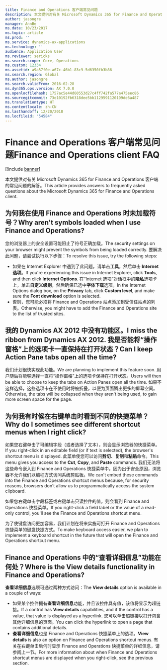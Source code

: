 ```yaml
---
title: Finance and Operations 客户端常见问题
description: 本文提供对有关 Microsoft Dynamics 365 for Finance and Operations 客户端的常见问题的解答。
author: jasongre
manager: AnnBe
ms.date: 10/23/2017
ms.topic: article
ms.prod: ''
ms.service: dynamics-ax-applications
ms.technology: ''
audience: Application User
ms.reviewer: sericks
ms.search.scope: Core, Operations
ms.custom: 12334
ms.assetid: a9a57f0e-a67c-46b1-83c9-5d6350fb3b86
ms.search.region: Global
ms.author: jasongre
ms.search.validFrom: 2016-02-28
ms.dyn365.ops.version: AX 7.0.0
ms.openlocfilehash: 1757ac5e44d60553d27c4ff742fa577a475eec86
ms.sourcegitcommit: 73e10192fb6318dee5bb1129591120199de6a487
ms.translationtype: HT
ms.contentlocale: zh-CN
ms.lasthandoff: 12/20/2018
ms.locfileid: "54584"
---
```

# <a name="finance-and-operations-client-faq"></a><span data-ttu-id="fc7ce-103">Finance and Operations 客户端常见问题</span><span class="sxs-lookup"><span data-stu-id="fc7ce-103">Finance and Operations client FAQ</span></span>

[!include [banner](../includes/banner.md)]

<span data-ttu-id="fc7ce-104">本文提供对有关 Microsoft Dynamics 365 for Finance and Operations 客户端的常见问题的解答。</span><span class="sxs-lookup"><span data-stu-id="fc7ce-104">This article provides answers to frequently asked questions about the Microsoft Dynamics 365 for Finance and Operations client.</span></span>

<a name="why-arent-symbols-loaded-when-i-use-finance-and-operations"></a><span data-ttu-id="fc7ce-105">为何我在使用 Finance and Operations 时未加载符号？</span><span class="sxs-lookup"><span data-stu-id="fc7ce-105">Why aren't symbols loaded when I use Finance and Operations?</span></span>
-----------------------------------------------------------------

<span data-ttu-id="fc7ce-106">您的浏览器上的安全设置可能阻止了符号正确加载。</span><span class="sxs-lookup"><span data-stu-id="fc7ce-106">The security settings on your browser might prevent the symbols from being loaded correctly.</span></span> <span data-ttu-id="fc7ce-107">要解决此问题，请尝试执行以下步骤：</span><span class="sxs-lookup"><span data-stu-id="fc7ce-107">To resolve this issue, try the following steps:</span></span>

-   <span data-ttu-id="fc7ce-108">如果在 Internet Explorer 中遇到了此问题，请单击**工具**，然后单击 **Internet 选项**。</span><span class="sxs-lookup"><span data-stu-id="fc7ce-108">If you're experiencing this issue in Internet Explorer, click **Tools**, and then click **Internet Options**.</span></span>  <span data-ttu-id="fc7ce-109">在“Internet 选项”对话框中的**隐私**选项卡上，单击**自定义级别**，然后确保已选中**字体下载**选项。</span><span class="sxs-lookup"><span data-stu-id="fc7ce-109">In the Internet Options dialog box, on the **Privacy** tab, click **Custom level**, and make sure the **Font download** option is selected.</span></span>
-   <span data-ttu-id="fc7ce-110">否则，您可能必须将 Finance and Operations 站点添加到受信任站点的列表。</span><span class="sxs-lookup"><span data-stu-id="fc7ce-110">Otherwise, you might have to add the Finance and Operations site to the list of trusted sites.</span></span>

## <a name="i-miss-the-ribbon-from-dynamics-ax-2012-can-i-keep-action-pane-tabs-open-all-the-time"></a><span data-ttu-id="fc7ce-111">我的 Dynamics AX 2012 中没有功能区。</span><span class="sxs-lookup"><span data-stu-id="fc7ce-111">I miss the ribbon from Dynamics AX 2012.</span></span> <span data-ttu-id="fc7ce-112">我是否能将“操作窗格”上的选项卡一直保持在打开状态？</span><span class="sxs-lookup"><span data-stu-id="fc7ce-112">Can I keep Action Pane tabs open all the time?</span></span>
<span data-ttu-id="fc7ce-113">我们计划很快实现此功能。</span><span class="sxs-lookup"><span data-stu-id="fc7ce-113">We are planning to implement this feature soon.</span></span> <span data-ttu-id="fc7ce-114">用户随后将能够选择一直将“操作窗格”上的选项卡保持在打开状态。</span><span class="sxs-lookup"><span data-stu-id="fc7ce-114">Users will then be able to choose to keep the tabs on Action Panes open all the time.</span></span> <span data-ttu-id="fc7ce-115">如果不这样选择，这些选项卡在不使用时将被折叠，以便为页面腾出更多的屏幕空间。</span><span class="sxs-lookup"><span data-stu-id="fc7ce-115">Otherwise, the tabs will be collapsed when they aren't being used, to gain more screen space for the page.</span></span>

## <a name="why-do-i-sometimes-see-different-shortcut-menus-when-i-right-click"></a><span data-ttu-id="fc7ce-116">为何我有时候在右键单击时看到不同的快捷菜单？</span><span class="sxs-lookup"><span data-stu-id="fc7ce-116">Why do I sometimes see different shortcut menus when I right click?</span></span>
<span data-ttu-id="fc7ce-117">如果您右键单击了可编辑字段（或者选择了文本），则会显示浏览器的快捷菜单。</span><span class="sxs-lookup"><span data-stu-id="fc7ce-117">If you right-click in an editable field (or if text is selected), the browser's shortcut menu is displayed.</span></span> <span data-ttu-id="fc7ce-118">此菜单使您可以访问**剪切**、**复制**和**粘贴**命令。</span><span class="sxs-lookup"><span data-stu-id="fc7ce-118">This menu gives you access to the **Cut**, **Copy**, and **Paste** commands.</span></span> <span data-ttu-id="fc7ce-119">我们无法将这些命令嵌入到 Finance and Operations 快捷菜单中，因为出于安全原因，浏览器不允许我们以编程方式访问系统剪贴板。</span><span class="sxs-lookup"><span data-stu-id="fc7ce-119">We can't embed these commands into the Finance and Operations shortcut menus because, for security reasons, browsers don’t allow us to programmatically access the system clipboard.</span></span>

<span data-ttu-id="fc7ce-120">如果您右键单击字段标签或右键单击只读控件的值，则会看到 Finance and Operations 快捷菜单。</span><span class="sxs-lookup"><span data-stu-id="fc7ce-120">If you right-click a field label or the value of a read-only control, you'll see the Finance and Operations shortcut menu.</span></span>

<span data-ttu-id="fc7ce-121">为了使键盘访问更加容易，我们计划在将来实施可打开 Finance and Operations 快捷菜单的键盘快捷方式。</span><span class="sxs-lookup"><span data-stu-id="fc7ce-121">To make keyboard access easier, we plan to implement a keyboard shortcut in the future that will open the Finance and Operations shortcut menu.</span></span>

## <a name="where-is-the-view-details-functionality-in-finance-and-operations"></a><span data-ttu-id="fc7ce-122">Finance and Operations 中的“查看详细信息”功能在何处？</span><span class="sxs-lookup"><span data-stu-id="fc7ce-122">Where is the View details functionality in Finance and Operations?</span></span>
<span data-ttu-id="fc7ce-123">**查看详细信息**选项可通过两种方式访问：</span><span class="sxs-lookup"><span data-stu-id="fc7ce-123">The **View details** option is available in a couple of ways:</span></span>

-   <span data-ttu-id="fc7ce-124">如果某个控件拥有**查看详细信息**功能，并且该控件具有值，该值将显示为超链接。</span><span class="sxs-lookup"><span data-stu-id="fc7ce-124">If a control has **View details** capabilities, and if the control has a value, that value is displayed as a hyperlink.</span></span> <span data-ttu-id="fc7ce-125">您可以单击超链接以打开包含其他详细信息的页面。</span><span class="sxs-lookup"><span data-stu-id="fc7ce-125">You can click the hyperlink to open a page that contains additional details.</span></span>
-   <span data-ttu-id="fc7ce-126">**查看详细信息**也是 Finance and Operations 快捷菜单上的选项。</span><span class="sxs-lookup"><span data-stu-id="fc7ce-126">**View details** is also an option on Finance and Operations shortcut menus.</span></span> <span data-ttu-id="fc7ce-127">有关在右键单击后何时显示 Finance and Operations 快捷菜单的详细信息，请参阅上一节。</span><span class="sxs-lookup"><span data-stu-id="fc7ce-127">For more information about when Finance and Operations shortcut menus are displayed when you right-click, see the previous section.</span></span>




